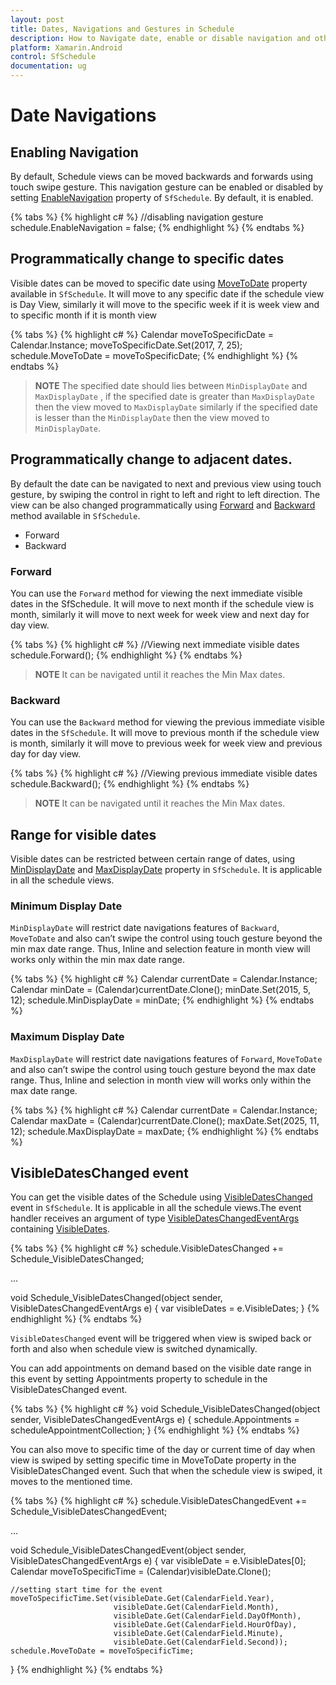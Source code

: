 ```yaml
---
layout: post
title: Dates, Navigations and Gestures in Schedule
description: How to Navigate date, enable or disable navigation and other functionalities of Schedule control.
platform: Xamarin.Android
control: SfSchedule
documentation: ug
---
```



# Date Navigations

## Enabling Navigation 
By default, Schedule views can be moved backwards and forwards using touch swipe gesture. This navigation gesture can be enabled or disabled by setting [EnableNavigation](https://help.syncfusion.com/cr/cref_files/xamarin/Syncfusion.SfSchedule.XForms~Syncfusion.SfSchedule.XForms.SfSchedule~EnableNavigation.html) property of `SfSchedule`. By default, it is enabled.

{% tabs %}
{% highlight c# %}
//disabling navigation gesture
schedule.EnableNavigation = false;
{% endhighlight %}
{% endtabs %}


## Programmatically change to specific dates 
Visible dates can be moved to specific date using [MoveToDate](https://help.syncfusion.com/cr/cref_files/xamarin-android/Syncfusion.SfSchedule.Android~Com.Syncfusion.Schedule.SfSchedule~MoveToDate.html) property available in `SfSchedule`. It will move to any specific date if the schedule view is Day View, similarly it will move to the specific week if it is week view and to specific month if it is month view

{% tabs %}
{% highlight c# %}
Calendar moveToSpecificDate = Calendar.Instance;
moveToSpecificDate.Set(2017, 7, 25);
schedule.MoveToDate = moveToSpecificDate;
{% endhighlight %}
{% endtabs %}


>**NOTE**
The specified date should lies between `MinDisplayDate` and `MaxDisplayDate` , if  the specified date is greater than `MaxDisplayDate` then the view moved to `MaxDisplayDate` similarly if the specified date is lesser than the `MinDisplayDate` then the view moved to `MinDisplayDate`.

## Programmatically change to adjacent dates.
By default the date can be navigated to next and previous view using touch gesture, by swiping the control in right to left and right to left direction. The view can be also changed programmatically using [Forward](https://help.syncfusion.com/cr/cref_files/xamarin-android/Syncfusion.SfSchedule.Android~Com.Syncfusion.Schedule.SfSchedule~Forward.html) and [Backward](https://help.syncfusion.com/cr/cref_files/xamarin-android/Syncfusion.SfSchedule.Android~Com.Syncfusion.Schedule.SfSchedule~Backward.html) method available in `SfSchedule`. 

*  	Forward
*	Backward

### Forward
You can use the `Forward` method for viewing the next immediate visible dates in the SfSchedule. It will move to next month if the schedule view is month, similarly it will move to next week for week view and next day for day view.

{% tabs %}
{% highlight c# %}
//Viewing next immediate visible dates
schedule.Forward();
{% endhighlight %}
{% endtabs %}


>**NOTE**
It can be navigated until it reaches the Min Max dates.

### Backward
You can use the `Backward` method for viewing the previous immediate visible dates in the `SfSchedule`. It will move to previous month if the schedule view is month, similarly it will move to previous week for week view and previous day for day view.

{% tabs %}
{% highlight c# %}
//Viewing previous immediate visible dates
schedule.Backward();
{% endhighlight %}
{% endtabs %}


>**NOTE**
It can be navigated until it reaches the Min Max dates.

## Range for visible dates
Visible dates can be restricted between certain range of dates, using [MinDisplayDate](https://help.syncfusion.com/cr/cref_files/xamarin-android/Syncfusion.SfSchedule.Android~Com.Syncfusion.Schedule.SfSchedule~MinDisplayDate.html)  and [MaxDisplayDate](https://help.syncfusion.com/cr/cref_files/xamarin-android/Syncfusion.SfSchedule.Android~Com.Syncfusion.Schedule.SfSchedule~MaxDisplayDate.html)  property in `SfSchedule`. It is applicable in all the schedule views.

### Minimum Display Date
`MinDisplayDate` will restrict date navigations features of `Backward`, `MoveToDate` and also can’t swipe the control using touch gesture beyond the min max date range. Thus, Inline and selection feature in month view will works only within the min max date range.

{% tabs %}
{% highlight c# %}
Calendar currentDate = Calendar.Instance;
Calendar minDate = (Calendar)currentDate.Clone();
minDate.Set(2015, 5, 12);
schedule.MinDisplayDate = minDate;
{% endhighlight %}
{% endtabs %}


### Maximum Display Date
`MaxDisplayDate` will restrict date navigations features of `Forward`, `MoveToDate` and also can’t swipe the control using touch gesture beyond the max date range. Thus, Inline and selection in month view will works only within the max date range.

{% tabs %}
{% highlight c# %}
Calendar currentDate = Calendar.Instance;
Calendar maxDate = (Calendar)currentDate.Clone();
maxDate.Set(2025, 11, 12);
schedule.MaxDisplayDate = maxDate;
{% endhighlight %}
{% endtabs %}

## VisibleDatesChanged event

You can get the visible dates of the Schedule using [VisibleDatesChanged](https://help.syncfusion.com/cr/cref_files/xamarin-android/Syncfusion.SfSchedule.Android~Com.Syncfusion.Schedule.SfSchedule~VisibleDatesChanged_EV.html) event in `SfSchedule`. It is applicable in all the schedule views.The event handler receives an argument of type [VisibleDatesChangedEventArgs](https://help.syncfusion.com/cr/cref_files/xamarin-android/Syncfusion.SfSchedule.Android~Com.Syncfusion.Schedule.VisibleDatesChangedEventArgs.html) containing [VisibleDates](https://help.syncfusion.com/cr/cref_files/xamarin-android/Syncfusion.SfSchedule.Android~Com.Syncfusion.Schedule.VisibleDatesChangedEventArgs~VisibleDates.html).

{% tabs %}
{% highlight c# %}
schedule.VisibleDatesChanged += Schedule_VisibleDatesChanged;

...

void Schedule_VisibleDatesChanged(object sender, VisibleDatesChangedEventArgs e)
{
    var visibleDates = e.VisibleDates;
}
{% endhighlight %}
{% endtabs %}

`VisibleDatesChanged` event will be triggered when view is swiped back or forth and also when schedule view is switched dynamically.

You can add appointments on demand based on the visible date range in this event by setting Appointments property to schedule in the VisibleDatesChanged event.

{% tabs %}
{% highlight c# %}
void Schedule_VisibleDatesChanged(object sender, VisibleDatesChangedEventArgs e)
{
    schedule.Appointments = scheduleAppointmentCollection;
}
{% endhighlight %}
{% endtabs %}


You can also move to specific time of the day or current time of day when view is swiped by setting specific time in MoveToDate property in the VisibleDatesChanged event. Such that when the schedule view is swiped, it moves to the mentioned time.  

{% tabs %}
{% highlight c# %}
schedule.VisibleDatesChangedEvent += Schedule_VisibleDatesChangedEvent;

...

void Schedule_VisibleDatesChangedEvent(object sender, VisibleDatesChangedEventArgs e)
{
    var visibleDate = e.VisibleDates[0];
    Calendar moveToSpecificTime = (Calendar)visibleDate.Clone();

    //setting start time for the event
    moveToSpecificTime.Set(visibleDate.Get(CalendarField.Year),
                           visibleDate.Get(CalendarField.Month),
                           visibleDate.Get(CalendarField.DayOfMonth),
                           visibleDate.Get(CalendarField.HourOfDay),
                           visibleDate.Get(CalendarField.Minute),
                           visibleDate.Get(CalendarField.Second));
    schedule.MoveToDate = moveToSpecificTime;
}
{% endhighlight %}
{% endtabs %}
